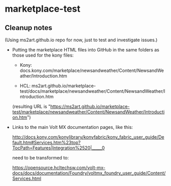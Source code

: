 # marketplace-test

## Cleanup notes

(Using ms2art.github.io repo for now, just to test and investigate issues.)
 
* Putting the marketplace HTML files into GitHub in the same folders as those used for the kony files:

  - Kony: docs.kony.com/marketplace/newsandweather/Content/NewsandWeather/Introduction.htm

  - HCL: ms2art.github.io/marketplace-test/docs/marketplace/newsandweather/Content/NewsandWeather/Introduction.htm

  (resulting URL is "https://ms2art.github.io/marketplace-test/marketplace/newsandweather/Content/NewsandWeather/Introduction.htm")


* Links to the main Volt MX documentation pages, like this:

  http://docs.kony.com/konylibrary/konyfabric/kony_fabric_user_guide/Default.htm#Services.htm%23top?TocPath=Features|Integration%2520|_____0

  need to be transformed to:

  https://opensource.hcltechsw.com/volt-mx-docs/docs/documentation/Foundry/voltmx_foundry_user_guide/Content/Services.html
